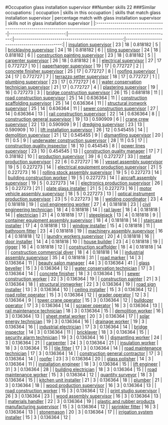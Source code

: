 #Occupation glass installation supervisor
##Number skills 22
###Similar occupations:
| occupation                                                                                                      |   skills in this occupation |   skills that match glass installation supervisor |   percentage match with glass installation supervisor |   skills not in glass installation supervisor |
|:----------------------------------------------------------------------------------------------------------------|----------------------------:|--------------------------------------------------:|------------------------------------------------------:|----------------------------------------------:|
| [insulation supervisor](insulation_supervisor.md)                                                               |                          23 |                                                18 |                                              0.818182 |                                             5 |
| [bricklaying supervisor](bricklaying_supervisor.md)                                                             |                          24 |                                                18 |                                              0.818182 |                                             6 |
| [tiling supervisor](tiling_supervisor.md)                                                                       |                          24 |                                                18 |                                              0.818182 |                                             6 |
| [construction painting supervisor](construction_painting_supervisor.md)                                         |                          23 |                                                18 |                                              0.818182 |                                             5 |
| [carpenter supervisor](carpenter_supervisor.md)                                                                 |                          26 |                                                18 |                                              0.818182 |                                             8 |
| [electrical supervisor](electrical_supervisor.md)                                                               |                          27 |                                                17 |                                              0.772727 |                                            10 |
| [paperhanger supervisor](paperhanger_supervisor.md)                                                             |                          19 |                                                17 |                                              0.772727 |                                             2 |
| [concrete finisher supervisor](concrete_finisher_supervisor.md)                                                 |                          25 |                                                17 |                                              0.772727 |                                             8 |
| [roofing supervisor](roofing_supervisor.md)                                                                     |                          24 |                                                17 |                                              0.772727 |                                             7 |
| [terrazzo setter supervisor](terrazzo_setter_supervisor.md)                                                     |                          18 |                                                17 |                                              0.772727 |                                             1 |
| [plumbing supervisor](plumbing_supervisor.md)                                                                   |                          23 |                                                17 |                                              0.772727 |                                             6 |
| [water conservation technician supervisor](water_conservation_technician_supervisor.md)                         |                          21 |                                                17 |                                              0.772727 |                                             4 |
| [plastering supervisor](plastering_supervisor.md)                                                               |                          19 |                                                16 |                                              0.727273 |                                             3 |
| [bridge construction supervisor](bridge_construction_supervisor.md)                                             |                          26 |                                                15 |                                              0.681818 |                                            11 |
| [road construction supervisor](road_construction_supervisor.md)                                                 |                          25 |                                                14 |                                              0.636364 |                                            11 |
| [construction scaffolding supervisor](construction_scaffolding_supervisor.md)                                   |                          25 |                                                14 |                                              0.636364 |                                            11 |
| [structural ironwork supervisor](structural_ironwork_supervisor.md)                                             |                          25 |                                                14 |                                              0.636364 |                                            11 |
| [sewer construction supervisor](sewer_construction_supervisor.md)                                               |                          27 |                                                14 |                                              0.636364 |                                            13 |
| [rail construction supervisor](rail_construction_supervisor.md)                                                 |                          22 |                                                14 |                                              0.636364 |                                             8 |
| [construction general supervisor](construction_general_supervisor.md)                                           |                          19 |                                                13 |                                              0.590909 |                                             6 |
| [crane crew supervisor](crane_crew_supervisor.md)                                                               |                          22 |                                                13 |                                              0.590909 |                                             9 |
| [dredging supervisor](dredging_supervisor.md)                                                                   |                          23 |                                                13 |                                              0.590909 |                                            10 |
| [lift installation supervisor](lift_installation_supervisor.md)                                                 |                          26 |                                                12 |                                              0.545455 |                                            14 |
| [demolition supervisor](demolition_supervisor.md)                                                               |                          21 |                                                12 |                                              0.545455 |                                             9 |
| [dismantling supervisor](dismantling_supervisor.md)                                                             |                          20 |                                                11 |                                              0.5      |                                             9 |
| [underwater construction supervisor](underwater_construction_supervisor.md)                                     |                          28 |                                                11 |                                              0.5      |                                            17 |
| [construction quality inspector](construction_quality_inspector.md)                                             |                          18 |                                                10 |                                              0.454545 |                                             8 |
| [power lines supervisor](power_lines_supervisor.md)                                                             |                          23 |                                                10 |                                              0.454545 |                                            13 |
| [construction quality manager](construction_quality_manager.md)                                                 |                          17 |                                                 7 |                                              0.318182 |                                            10 |
| [production supervisor](production_supervisor.md)                                                               |                          39 |                                                 6 |                                              0.272727 |                                            33 |
| [metal production supervisor](metal_production_supervisor.md)                                                   |                          22 |                                                 6 |                                              0.272727 |                                            16 |
| [vessel assembly supervisor](vessel_assembly_supervisor.md)                                                     |                          19 |                                                 5 |                                              0.227273 |                                            14 |
| [electrical equipment production supervisor](electrical_equipment_production_supervisor.md)                     |                          21 |                                                 5 |                                              0.227273 |                                            16 |
| [rolling stock assembly supervisor](rolling_stock_assembly_supervisor.md)                                       |                          19 |                                                 5 |                                              0.227273 |                                            14 |
| [building construction worker](building_construction_worker.md)                                                 |                          19 |                                                 5 |                                              0.227273 |                                            14 |
| [aircraft assembly supervisor](aircraft_assembly_supervisor.md)                                                 |                          19 |                                                 5 |                                              0.227273 |                                            14 |
| [electronics production supervisor](electronics_production_supervisor.md)                                       |                          26 |                                                 5 |                                              0.227273 |                                            21 |
| [plate glass installer](plate_glass_installer.md)                                                               |                          21 |                                                 5 |                                              0.227273 |                                            16 |
| [motor vehicle assembly supervisor](motor_vehicle_assembly_supervisor.md)                                       |                          18 |                                                 5 |                                              0.227273 |                                            13 |
| [optical instrument production supervisor](optical_instrument_production_supervisor.md)                         |                          23 |                                                 5 |                                              0.227273 |                                            18 |
| [welding coordinator](welding_coordinator.md)                                                                   |                          23 |                                                 4 |                                              0.181818 |                                            19 |
| [civil engineering worker](civil_engineering_worker.md)                                                         |                          27 |                                                 4 |                                              0.181818 |                                            23 |
| [civil engineering technician](civil_engineering_technician.md)                                                 |                          18 |                                                 4 |                                              0.181818 |                                            14 |
| [rail layer](rail_layer.md)                                                                                     |                          18 |                                                 4 |                                              0.181818 |                                            14 |
| [electrician](electrician.md)                                                                                   |                          21 |                                                 4 |                                              0.181818 |                                            17 |
| [steeplejack](steeplejack.md)                                                                                   |                          13 |                                                 4 |                                              0.181818 |                                             9 |
| [container equipment assembly supervisor](container_equipment_assembly_supervisor.md)                           |                          18 |                                                 4 |                                              0.181818 |                                            14 |
| [staircase installer](staircase_installer.md)                                                                   |                          17 |                                                 4 |                                              0.181818 |                                            13 |
| [window installer](window_installer.md)                                                                         |                          15 |                                                 4 |                                              0.181818 |                                            11 |
| [bathroom fitter](bathroom_fitter.md)                                                                           |                          23 |                                                 4 |                                              0.181818 |                                            19 |
| [machinery assembly supervisor](machinery_assembly_supervisor.md)                                               |                          16 |                                                 4 |                                              0.181818 |                                            12 |
| [laundry workers supervisor](laundry_workers_supervisor.md)                                                     |                          20 |                                                 4 |                                              0.181818 |                                            16 |
| [door installer](door_installer.md)                                                                             |                          14 |                                                 4 |                                              0.181818 |                                            10 |
| [house builder](house_builder.md)                                                                               |                          23 |                                                 4 |                                              0.181818 |                                            19 |
| [rigger](rigger.md)                                                                                             |                          16 |                                                 4 |                                              0.181818 |                                            12 |
| [construction scaffolder](construction_scaffolder.md)                                                           |                          18 |                                                 4 |                                              0.181818 |                                            14 |
| [construction commercial diver](construction_commercial_diver.md)                                               |                          18 |                                                 4 |                                              0.181818 |                                            14 |
| [industrial assembly supervisor](industrial_assembly_supervisor.md)                                             |                          35 |                                                 4 |                                              0.181818 |                                            31 |
| [road marker](road_marker.md)                                                                                   |                          14 |                                                 3 |                                              0.136364 |                                            11 |
| [beauty salon manager](beauty_salon_manager.md)                                                                 |                          44 |                                                 3 |                                              0.136364 |                                            41 |
| [glass beveller](glass_beveller.md)                                                                             |                          15 |                                                 3 |                                              0.136364 |                                            12 |
| [water conservation technician](water_conservation_technician.md)                                               |                          17 |                                                 3 |                                              0.136364 |                                            14 |
| [concrete finisher](concrete_finisher.md)                                                                       |                          18 |                                                 3 |                                              0.136364 |                                            15 |
| [sewer construction worker](sewer_construction_worker.md)                                                       |                          22 |                                                 3 |                                              0.136364 |                                            19 |
| [construction painter](construction_painter.md)                                                                 |                          21 |                                                 3 |                                              0.136364 |                                            18 |
| [structural ironworker](structural_ironworker.md)                                                               |                          22 |                                                 3 |                                              0.136364 |                                            19 |
| [road sign installer](road_sign_installer.md)                                                                   |                          13 |                                                 3 |                                              0.136364 |                                            10 |
| [ceiling installer](ceiling_installer.md)                                                                       |                          15 |                                                 3 |                                              0.136364 |                                            12 |
| [road roller operator](road_roller_operator.md)                                                                 |                          15 |                                                 3 |                                              0.136364 |                                            12 |
| [grader operator](grader_operator.md)                                                                           |                          12 |                                                 3 |                                              0.136364 |                                             9 |
| [tower crane operator](tower_crane_operator.md)                                                                 |                          15 |                                                 3 |                                              0.136364 |                                            12 |
| [bulldozer operator](bulldozer_operator.md)                                                                     |                          17 |                                                 3 |                                              0.136364 |                                            14 |
| [scraper operator](scraper_operator.md)                                                                         |                          16 |                                                 3 |                                              0.136364 |                                            13 |
| [rail maintenance technician](rail_maintenance_technician.md)                                                   |                          18 |                                                 3 |                                              0.136364 |                                            15 |
| [demolition worker](demolition_worker.md)                                                                       |                          16 |                                                 3 |                                              0.136364 |                                            13 |
| [sheet metal worker](sheet_metal_worker.md)                                                                     |                          20 |                                                 3 |                                              0.136364 |                                            17 |
| [solar energy technician](solar_energy_technician.md)                                                           |                          19 |                                                 3 |                                              0.136364 |                                            16 |
| [drainage worker](drainage_worker.md)                                                                           |                          19 |                                                 3 |                                              0.136364 |                                            16 |
| [industrial electrician](industrial_electrician.md)                                                             |                          17 |                                                 3 |                                              0.136364 |                                            14 |
| [bridge inspector](bridge_inspector.md)                                                                         |                          14 |                                                 3 |                                              0.136364 |                                            11 |
| [bricklayer](bricklayer.md)                                                                                     |                          18 |                                                 3 |                                              0.136364 |                                            15 |
| [security alarm technician](security_alarm_technician.md)                                                       |                          19 |                                                 3 |                                              0.136364 |                                            16 |
| [dismantling worker](dismantling_worker.md)                                                                     |                          24 |                                                 3 |                                              0.136364 |                                            21 |
| [carpenter](carpenter.md)                                                                                       |                          24 |                                                 3 |                                              0.136364 |                                            21 |
| [insulation worker](insulation_worker.md)                                                                       |                          18 |                                                 3 |                                              0.136364 |                                            15 |
| [tile fitter](tile_fitter.md)                                                                                   |                          17 |                                                 3 |                                              0.136364 |                                            14 |
| [road maintenance technician](road_maintenance_technician.md)                                                   |                          17 |                                                 3 |                                              0.136364 |                                            14 |
| [construction general contractor](construction_general_contractor.md)                                           |                          17 |                                                 3 |                                              0.136364 |                                            14 |
| [roofer](roofer.md)                                                                                             |                          23 |                                                 3 |                                              0.136364 |                                            20 |
| [glass polisher](glass_polisher.md)                                                                             |                          14 |                                                 3 |                                              0.136364 |                                            11 |
| [installation engineer](installation_engineer.md)                                                               |                          18 |                                                 3 |                                              0.136364 |                                            15 |
| [lift engineer](lift_engineer.md)                                                                               |                          31 |                                                 3 |                                              0.136364 |                                            28 |
| [building electrician](building_electrician.md)                                                                 |                          18 |                                                 3 |                                              0.136364 |                                            15 |
| [road maintenance worker](road_maintenance_worker.md)                                                           |                          15 |                                                 3 |                                              0.136364 |                                            12 |
| [quantity surveyor](quantity_surveyor.md)                                                                       |                          18 |                                                 3 |                                              0.136364 |                                            15 |
| [kitchen unit installer](kitchen_unit_installer.md)                                                             |                          21 |                                                 3 |                                              0.136364 |                                            18 |
| [plumber](plumber.md)                                                                                           |                          21 |                                                 3 |                                              0.136364 |                                            18 |
| [wood production supervisor](wood_production_supervisor.md)                                                     |                          16 |                                                 3 |                                              0.136364 |                                            13 |
| [road construction worker](road_construction_worker.md)                                                         |                          15 |                                                 3 |                                              0.136364 |                                            12 |
| [print studio supervisor](print_studio_supervisor.md)                                                           |                          26 |                                                 3 |                                              0.136364 |                                            23 |
| [wood assembly supervisor](wood_assembly_supervisor.md)                                                         |                          16 |                                                 3 |                                              0.136364 |                                            13 |
| [materials handler](materials_handler.md)                                                                       |                          22 |                                                 3 |                                              0.136364 |                                            19 |
| [plastic and rubber products manufacturing supervisor](plastic_and_rubber_products_manufacturing_supervisor.md) |                          15 |                                                 3 |                                              0.136364 |                                            12 |
| [sprinkler fitter](sprinkler_fitter.md)                                                                         |                          16 |                                                 3 |                                              0.136364 |                                            13 |
| [stonemason](stonemason.md)                                                                                     |                          20 |                                                 3 |                                              0.136364 |                                            17 |
| [irrigation system installer](irrigation_system_installer.md)                                                   |                          15 |                                                 3 |                                              0.136364 |                                            12 |
